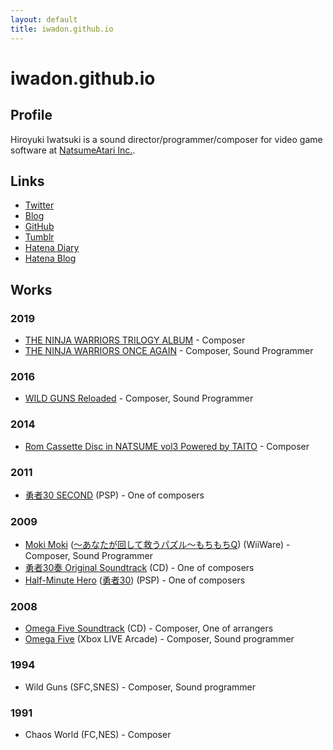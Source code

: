 ```yaml
---
layout: default
title: iwadon.github.io
---
```

iwadon.github.io
=================

Profile
-------

Hiroyuki Iwatsuki is a sound director/programmer/composer for video game software at [NatsumeAtari Inc.](http://www.natsumeatari.co.jp/).

Links
-----

- [Twitter](http://twitter.com/iwadon)
- [Blog](http://moonrock.jp/~don/g/)
- [GitHub](http://github.com/iwadon)
- [Tumblr](http://iwadon.tumblr.com/)
- [Hatena Diary](https://iwadon.hatenadiary.jp/)
- [Hatena Blog](http://iwadon.hateblo.jp/)

Works
-----

### 2019

- [THE NINJA WARRIORS TRILOGY ALBUM](https://zuntata.jp/lineup/zttl3007.html) - Composer
- [THE NINJA WARRIORS ONCE AGAIN](https://www.natsumeatari.co.jp/tnwoa/) - Composer, Sound Programmer

### 2016

- [WILD GUNS Reloaded](http://www.natsumeatari.co.jp/wild-guns-reloaded/) - Composer, Sound Programmer

### 2014

- [Rom Cassette Disc in NATSUME vol3 Powered by TAITO](http://claricedisc.shop-pro.jp/?pid=69677308) - Composer

### 2011

- [勇者30 SECOND](http://www.maql.co.jp/special/game/30s/) (PSP) - One of composers

### 2009

- [Moki Moki](http://www.natsume.com/current_game/games/mokimoki/index.html) ([～あなたが回して救うパズル～もちもちQ](http://www.natsume-game.com/mochimochiq/)) (WiiWare) - Composer, Sound Programmer
- [勇者30奏 Original Soundtrack](http://www.maql.co.jp/music/detail/2850) (CD) - One of composers
- [Half-Minute Hero](http://www.halfminutehero.com) ([勇者30](http://www.maql.co.jp/special/game/30/)) (PSP) - One of composers

### 2008

- [Omega Five Soundtrack](http://sweeprecord.com/?p=118) (CD) - Composer, One of arrangers
- [Omega Five](http://marketplace.xbox.com/ja-JP/Product/Omega-Five/66acd000-77fe-1000-9115-d802584108a5) (Xbox LIVE Arcade) - Composer, Sound programmer

### 1994

- Wild Guns (SFC,SNES) - Composer, Sound programmer

### 1991

- Chaos World (FC,NES) - Composer
